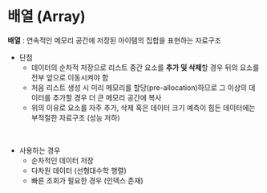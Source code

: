 # 배열 (Array)

**배열** : 연속적인 메모리 공간에 저장된 아이템의 집합을 표현하는 자료구조

- 단점
  - 데이터의 순차적 저장으로 리스트 중간 요소를 **추가 및 삭제**할 경우 뒤의 요소를 전부 앞으로 이동시켜야 함
  - 처음 리스트 생성 시 미리 메모리를 할당(pre-allocation)하므로 그 이상의 데이터를 추가할 경우 더 큰 메모리 공간에 복사
  - 위의 이유로 요소를 자주 추가, 삭제 혹은 데이터 크기 예측이 힘든 데이터에는 부적절한 자료구조 (성능 저하)

<br>

- 사용하는 경우
  - 순차적인 데이터 저장
  - 다차원 데이터 (선형대수학 행렬)
  - 빠른 조회가 필요한 경우 (인덱스 존재)
